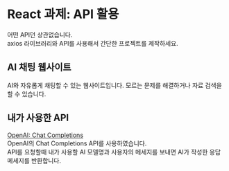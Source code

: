 # React 과제: API 활용
어떤 API던 상관없습니다.   
axios 라이브러리와 API를 사용해서 간단한 프로젝트를 제작하세요.

## AI 채팅 웹사이트
AI와 자유롭게 채팅할 수 있는 웹사이트입니다. 모르는 문제를 해결하거나 자료 검색을 할 수 있습니다.

## 내가 사용한 API
[OpenAI: Chat Completions](https://platform.openai.com/docs/api-reference/chat/create)  
OpenAI의 Chat Completions API를 사용하였습니다.  
API를 요청할때 내가 사용할 AI 모델명과 사용자의 메세지를 보내면 AI가 작성한 응답 메세지를 반환합니다.

